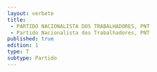 ```yaml
---
layout: verbete
title:
 - PARTIDO NACIONALISTA DOS TRABALHADORES, PNT
 - Partido Nacionalista dos Trabalhadores, PNT
published: true
edition: 1  
type: T
subtype: Partido
---
```


